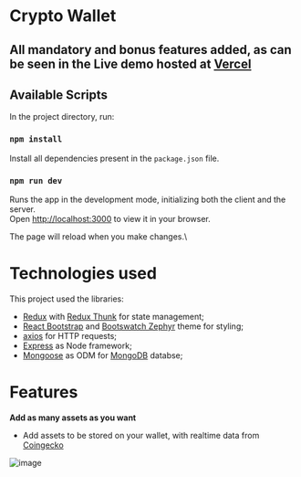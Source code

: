 # Crypto Wallet

## All mandatory and bonus features added, as can be seen in the Live demo hosted at [Vercel](https://strider-posterr.vercel.app)

## Available Scripts

In the project directory, run:

### `npm install`

Install all dependencies present in the `package.json` file.

### `npm run dev`

Runs the app in the development mode, initializing both the client and the server.\
Open [http://localhost:3000](http://localhost:3000) to view it in your browser.

The page will reload when you make changes.\

# Technologies used

This project used the libraries:

- [Redux](https://redux.js.org) with [Redux Thunk](https://github.com/reduxjs/redux-thunk) for state management;
- [React Bootstrap](https://react-bootstrap.netlify.app) and [Bootswatch Zephyr](https://bootswatch.com/zephyr/) theme for styling;
- [axios](https://axios-http.com) for HTTP requests;
- [Express](expressjs.com/) as Node framework;
- [Mongoose](https://mongoosejs.com) as ODM for [MongoDB](http://mongodb.com) databse;

# Features

**Add as many assets as you want**
- Add assets to be stored on your wallet, with realtime data from [Coingecko]()

![image](https://user-images.githubusercontent.com/61336548/157304005-d6fc4c54-438c-40f3-8075-0fb496e3f7df.png)



